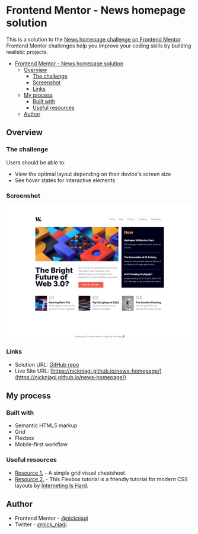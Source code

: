 # Frontend Mentor - News homepage solution

This is a solution to the [News homepage challenge on Frontend Mentor](https://www.frontendmentor.io/challenges/news-homepage-H6SWTa1MFl). Frontend Mentor challenges help you improve your coding skills by building realistic projects. 

- [Frontend Mentor - News homepage solution](#frontend-mentor---news-homepage-solution)
  - [Overview](#overview)
    - [The challenge](#the-challenge)
    - [Screenshot](#screenshot)
    - [Links](#links)
  - [My process](#my-process)
    - [Built with](#built-with)
    - [Useful resources](#useful-resources)
  - [Author](#author)

## Overview

### The challenge

Users should be able to:

- View the optimal layout depending on their device's screen size
- See hover states for interactive elements

### Screenshot

![](./assets/images/screenshot.png)

### Links

- Solution URL: [GitHub repo](https://github.com/nicknjagi/news-homepage)
- Live Site URL: [https://nicknjagi.github.io/news-homepage/](https://nicknjagi.github.io/news-homepage/)

## My process

### Built with

- Semantic HTML5 markup
- Grid
- Flexbox
- Mobile-first workflow

### Useful resources

- [Resource 1.](https://grid.malven.co/) - A simple grid visual cheatsheet.
- [Resource 2.](https://www.internetingishard.com/html-and-css/flexbox/) - This Flexbox tutorial is a friendly tutorial for modern CSS layouts by [Interneting Is Hard](https://www.internetingishard.com/).

## Author

- Frontend Mentor - [@nicknjagi](https://www.frontendmentor.io/profile/nicknjagi)
- Twitter - [@nick_njagi](https://www.twitter.com/nick_njagi)
